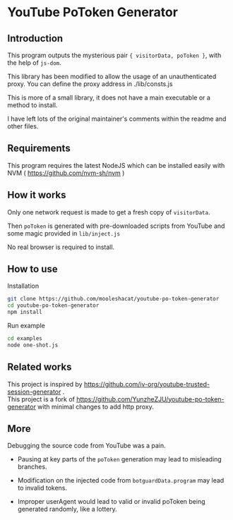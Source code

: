 # YouTube PoToken Generator

## Introduction

This program outputs the mysterious pair `{ visitorData, poToken }`, with the help of `js-dom`.

This library has been modified to allow the usage of an unauthenticated proxy. You can define the proxy address in ./lib/consts.js

This is more of a small library, it does not have a main executable or a method to install.

I have left lots of the original maintainer's comments within the readme and other files.

## Requirements

This program requires the latest NodeJS which can be installed easily with NVM ( https://github.com/nvm-sh/nvm )

## How it works

Only one network request is made to get a fresh copy of `visitorData`.

Then `poToken` is generated with pre-downloaded scripts from YouTube and some magic provided in `lib/inject.js`

No real browser is required to install.

## How to use

Installation
```bash
git clone https://github.com/mooleshacat/youtube-po-token-generator
cd youtube-po-token-generator
npm install
```

Run example
```bash
cd examples
node one-shot.js
```

## Related works

This project is inspired by https://github.com/iv-org/youtube-trusted-session-generator .<br />
This project is a fork of https://github.com/YunzheZJU/youtube-po-token-generator with minimal changes to add http proxy.

## More

Debugging the source code from YouTube was a pain.

* Pausing at key parts of the `poToken` generation may lead to misleading branches.

* Modification on the injected code from `botguardData.program` may lead to invalid tokens.

* Improper userAgent would lead to valid or invalid poToken being generated randomly, like a lottery.
